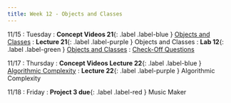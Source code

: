 ```yaml
---
title: Week 12 - Objects and Classes
---
```


11/15
: Tuesday
: **Concept Videos 21**{: .label .label-blue } [Objects and Classes](#)
: **Lecture 21**{: .label .label-purple } Objects and Classes
: **Lab 12**{: .label .label-green } [Objects and Classes](#)
  : [Check-Off Questions](https://cs151.org/lab/)

11/17
: Thursday
: **Concept Videos Lecture 22**{: .label .label-blue } [Algorithmic Complexity](#)
: **Lecture 22**{: .label .label-purple } Algorithmic Complexity

11/18
: Friday
: **Project 3 due**{: .label .label-red } Music Maker
